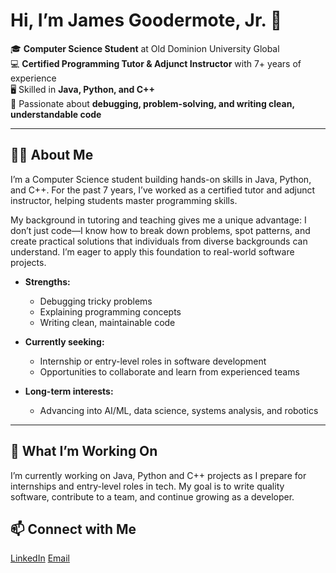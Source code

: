 # Hi, I’m James Goodermote, Jr. 👋

🎓 **Computer Science Student** at Old Dominion University Global  
💻 **Certified Programming Tutor & Adjunct Instructor** with 7+ years of experience  
🖥️ Skilled in **Java, Python, and C++**  
🔎 Passionate about **debugging, problem-solving, and writing clean, understandable code**

---

## 🧑‍🏫 About Me

I’m a Computer Science student building hands-on skills in Java, Python, and C++. For the past 7 years, I’ve worked as a certified tutor and adjunct instructor, helping students master programming skills.

My background in tutoring and teaching gives me a unique advantage: I don’t just code—I know how to break down problems, spot patterns, and create practical solutions that individuals from diverse backgrounds can understand. I’m eager to apply this foundation to real-world software projects.

- **Strengths:**  
  - Debugging tricky problems  
  - Explaining programming concepts  
  - Writing clean, maintainable code

- **Currently seeking:**  
  - Internship or entry-level roles in software development  
  - Opportunities to collaborate and learn from experienced teams

- **Long-term interests:**  
  - Advancing into AI/ML, data science, systems analysis, and robotics

---

## 🌱 What I’m Working On

I’m currently working on Java, Python and C++ projects as I prepare for internships and entry-level roles in tech. My goal is to write quality software, contribute to a team, and continue growing as a developer.

## 📫 Connect with Me
[LinkedIn](https://www.linkedin.com/in/jamesgoodermotejr)
[Email](mailto:james.goodermotejr@gmail.com)
